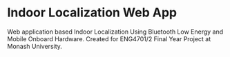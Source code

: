 # Indoor Localization Web App
Web application based Indoor Localization Using Bluetooth Low Energy and Mobile Onboard Hardware.
Created for ENG4701/2 Final Year Project at Monash University.
